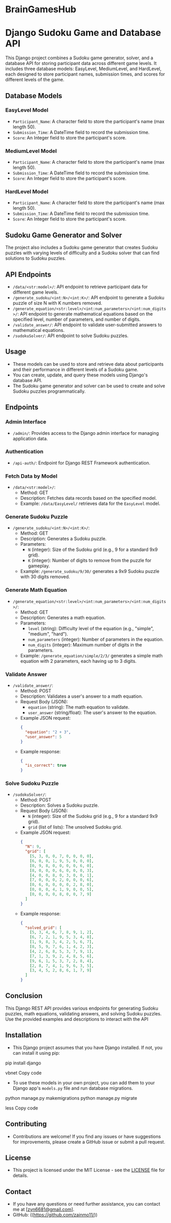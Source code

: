 # BrainGamesHub
# Django Sudoku Game and Database API

This Django project combines a Sudoku game generator, solver, and a database API for storing participant data across different game levels. It includes three database models: EasyLevel, MediumLevel, and HardLevel, each designed to store participant names, submission times, and scores for different levels of the game.

## Database Models

### EasyLevel Model
- `Participant_Name`: A character field to store the participant's name (max length 50).
- `Submission_Time`: A DateTime field to record the submission time.
- `Score`: An Integer field to store the participant's score.

### MediumLevel Model
- `Participant_Name`: A character field to store the participant's name (max length 50).
- `Submission_Time`: A DateTime field to record the submission time.
- `Score`: An Integer field to store the participant's score.

### HardLevel Model
- `Participant_Name`: A character field to store the participant's name (max length 50).
- `Submission_Time`: A DateTime field to record the submission time.
- `Score`: An Integer field to store the participant's score.

## Sudoku Game Generator and Solver

The project also includes a Sudoku game generator that creates Sudoku puzzles with varying levels of difficulty and a Sudoku solver that can find solutions to Sudoku puzzles.

## API Endpoints

- `/data/<str:model>/`: API endpoint to retrieve participant data for different game levels.
- `/generate_sudoku/<int:N>/<int:K>/`: API endpoint to generate a Sudoku puzzle of size N with K numbers removed.
- `/generate_equation/<str:level>/<int:num_parameters>/<int:num_digits>/`: API endpoint to generate mathematical equations based on the specified level, number of parameters, and number of digits.
- `/validate_answer/`: API endpoint to validate user-submitted answers to mathematical equations.
- `/sudokuSolver/`: API endpoint to solve Sudoku puzzles.

## Usage

- These models can be used to store and retrieve data about participants and their performance in different levels of a Sudoku game.
- You can create, update, and query these models using Django's database API.
- The Sudoku game generator and solver can be used to create and solve Sudoku puzzles programmatically.


## Endpoints

### Admin Interface

- `/admin/`: Provides access to the Django admin interface for managing application data.

### Authentication

- `/api-auth/`: Endpoint for Django REST Framework authentication.

### Fetch Data by Model

- `/data/<str:model>/`: 
  - Method: GET
  - Description: Fetches data records based on the specified model.
  - Example: `/data/EasyLevel/` retrieves data for the `EasyLevel` model.

### Generate Sudoku Puzzle

- `/generate_sudoku/<int:N>/<int:K>/`: 
  - Method: GET
  - Description: Generates a Sudoku puzzle.
  - Parameters:
    - `N` (integer): Size of the Sudoku grid (e.g., 9 for a standard 9x9 grid).
    - `K` (integer): Number of digits to remove from the puzzle for gameplay.
  - Example: `/generate_sudoku/9/30/` generates a 9x9 Sudoku puzzle with 30 digits removed.

### Generate Math Equation

- `/generate_equation/<str:level>/<int:num_parameters>/<int:num_digits>/`: 
  - Method: GET
  - Description: Generates a math equation.
  - Parameters:
    - `level` (string): Difficulty level of the equation (e.g., "simple", "medium", "hard").
    - `num_parameters` (integer): Number of parameters in the equation.
    - `num_digits` (integer): Maximum number of digits in the parameters.
  - Example: `/generate_equation/simple/2/3/` generates a simple math equation with 2 parameters, each having up to 3 digits.

### Validate Answer

- `/validate_answer/`: 
  - Method: POST
  - Description: Validates a user's answer to a math equation.
  - Request Body (JSON):
    - `equation` (string): The math equation to validate.
    - `user_answer` (string/float): The user's answer to the equation.
  - Example JSON request:
    ```json
    {
      "equation": "2 + 3",
      "user_answer": 5
    }
    ```
  - Example response:
    ```json
    {
      "is_correct": true
    }
    ```

### Solve Sudoku Puzzle

- `/sudokuSolver/`: 
  - Method: POST
  - Description: Solves a Sudoku puzzle.
  - Request Body (JSON):
    - `N` (integer): Size of the Sudoku grid (e.g., 9 for a standard 9x9 grid).
    - `grid` (list of lists): The unsolved Sudoku grid.
  - Example JSON request:
    ```json
    {
      "N": 9,
      "grid": [
        [5, 3, 0, 0, 7, 0, 0, 0, 0],
        [6, 0, 0, 1, 9, 5, 0, 0, 0],
        [0, 9, 8, 0, 0, 0, 0, 6, 0],
        [8, 0, 0, 0, 6, 0, 0, 0, 3],
        [4, 0, 0, 8, 0, 3, 0, 0, 1],
        [7, 0, 0, 0, 2, 0, 0, 0, 6],
        [0, 6, 0, 0, 0, 0, 2, 8, 0],
        [0, 0, 0, 4, 1, 9, 0, 0, 5],
        [0, 0, 0, 0, 8, 0, 0, 7, 9]
      ]
    }
    ```
  - Example response:
    ```json
    {
      "solved_grid": [
        [5, 3, 4, 6, 7, 8, 9, 1, 2],
        [6, 7, 2, 1, 9, 5, 3, 4, 8],
        [1, 9, 8, 3, 4, 2, 5, 6, 7],
        [8, 5, 9, 7, 6, 1, 4, 2, 3],
        [4, 2, 6, 8, 5, 3, 7, 9, 1],
        [7, 1, 3, 9, 2, 4, 8, 5, 6],
        [9, 6, 1, 5, 3, 7, 2, 8, 4],
        [2, 8, 7, 4, 1, 9, 6, 3, 5],
        [3, 4, 5, 2, 8, 6, 1, 7, 9]
      ]
    }
    ```

## Conclusion

This Django REST API provides various endpoints for generating Sudoku puzzles, math equations, validating answers, and solving Sudoku puzzles. Use the provided examples and descriptions to interact with the API 

## Installation

- This Django project assumes that you have Django installed. If not, you can install it using pip:

pip install django

vbnet
Copy code

- To use these models in your own project, you can add them to your Django app's `models.py` file and run database migrations.

python manage.py makemigrations
python manage.py migrate

less
Copy code

## Contributing

- Contributions are welcome! If you find any issues or have suggestions for improvements, please create a GitHub issue or submit a pull request.

## License

- This project is licensed under the MIT License - see the [LICENSE](LICENSE) file for details.

## Contact

- If you have any questions or need further assistance, you can contact me at [zyn6681@gmail.com].
- GitHub: ((https://github.com/zainmo11/))
